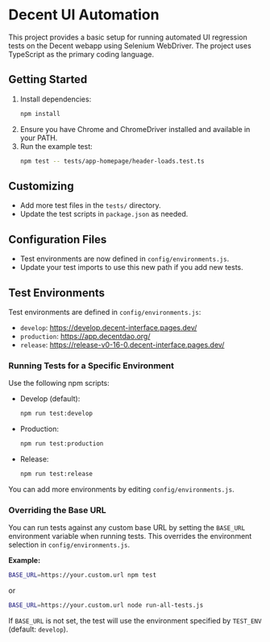 # Decent UI Automation

This project provides a basic setup for running automated UI regression tests on the Decent webapp using Selenium WebDriver. The project uses TypeScript as the primary coding language.

## Getting Started

1. Install dependencies:
   ```sh
   npm install
   ```
2. Ensure you have Chrome and ChromeDriver installed and available in your PATH.
3. Run the example test:
   ```sh
   npm test -- tests/app-homepage/header-loads.test.ts
   ```

## Customizing
- Add more test files in the `tests/` directory.
- Update the test scripts in `package.json` as needed.

## Configuration Files

- Test environments are now defined in `config/environments.js`.
- Update your test imports to use this new path if you add new tests.

## Test Environments

Test environments are defined in `config/environments.js`:
- `develop`: https://develop.decent-interface.pages.dev/
- `production`: https://app.decentdao.org/
- `release`: https://release-v0-16-0.decent-interface.pages.dev/

### Running Tests for a Specific Environment

Use the following npm scripts:

- Develop (default):
  ```sh
  npm run test:develop
  ```
- Production:
  ```sh
  npm run test:production
  ```
- Release:
  ```sh
  npm run test:release
  ```

You can add more environments by editing `config/environments.js`.

### Overriding the Base URL

You can run tests against any custom base URL by setting the `BASE_URL` environment variable when running tests. This overrides the environment selection in `config/environments.js`.

**Example:**

```sh
BASE_URL=https://your.custom.url npm test
```

or

```sh
BASE_URL=https://your.custom.url node run-all-tests.js
```

If `BASE_URL` is not set, the test will use the environment specified by `TEST_ENV` (default: `develop`).
